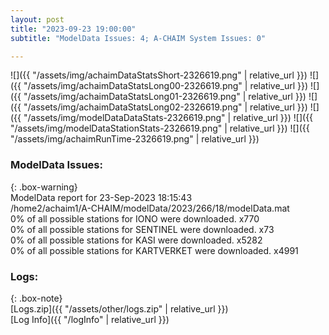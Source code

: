 ```yaml
---
layout: post
title: "2023-09-23 19:00:00"
subtitle: "ModelData Issues: 4; A-CHAIM System Issues: 0"

---
```


![]({{ "/assets/img/achaimDataStatsShort-2326619.png" | relative_url }})
![]({{ "/assets/img/achaimDataStatsLong00-2326619.png" | relative_url }})
![]({{ "/assets/img/achaimDataStatsLong01-2326619.png" | relative_url }})
![]({{ "/assets/img/achaimDataStatsLong02-2326619.png" | relative_url }})
![]({{ "/assets/img/modelDataDataStats-2326619.png" | relative_url }})
![]({{ "/assets/img/modelDataStationStats-2326619.png" | relative_url }})
![]({{ "/assets/img/achaimRunTime-2326619.png" | relative_url }})


### ModelData Issues:  
  
{: .box-warning}  
 ModelData report for 23-Sep-2023 18:15:43   
 /home2/achaim1/A-CHAIM/modelData/2023/266/18/modelData.mat   
 0% of all possible stations for IONO were downloaded. x770   
 0% of all possible stations for SENTINEL were downloaded. x73   
 0% of all possible stations for KASI were downloaded. x5282   
 0% of all possible stations for KARTVERKET were downloaded. x4991   
  


### Logs:  
  
{: .box-note}  
[Logs.zip]({{ "/assets/other/logs.zip" | relative_url }})  
[Log Info]({{ "/logInfo" | relative_url }})  
